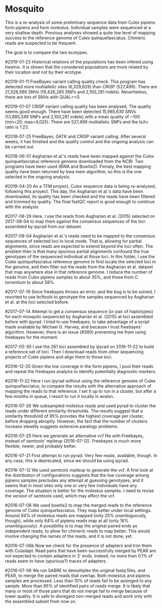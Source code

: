 # Mosquito

This is a re-analysis of some preliminary sequence data from Culex pipiens
form pipiens and form molestus. Individual samples were sequenced at a very
shallow depth. Previous analyses showed a quite low level of mapping success
to the reference genome of Culex quinquefasciatus. Chimeric reads are suspected
to be frequent.

The goal is to compare the two ecotypes.

#2019-01-23
Historical relations of the populations has been infered using treemix. It
is shown that the considered populations are more related by their location
and not by their ecotype.

#2019-01-11
FreeBayes variant calling quality check. This program has detected more
multiallelic sites (6,329,629) than CRISP (527,499). There are 21,526,566 SNVs
(19,426,285 SNPs and 2,100,281 indels). Neverheless, there are lots of SNVs
with QUAL==0.

#2019-01-07
CRISP variant calling quality has been analysed. The quality seems good enough.
There have been detected 15,985,630 SNVs (13,885,349 SNPs and 2,100,281 indels)
with a mean quality of ~100 (min=20; max=4,025). There are 527,499 multiallelic
SNPs and the ts/tv ratio is 1.23.

#2018-07-25
FreeBayes, GATK and CRISP variant calling. After several weeks, it has finished
and the quality control and the ongoing analysis can be carried out.

#2018-06-01
Asgharian et al.'s reads have been mapped against the Culex quinquefasciatus
reference genome downloaded from the NCBI. Two programs have been used (BWA
and Bowtie2). Finnaly, the best mapping quality have been returned by bwa mem
algorithm, so this is the one selected in the ongoing analysis.

#2018-04-20
As a TFM proyect, Culex sequence data is being re-analysed, following this
proyect. This day, the Asgharian et al.'s data have been downloaded, its
quality has been checked and the reads have been filtered and trimmed by
quality. The final fastQC report is good enough to continue with the analysis

#2017-08-29
Here, I use the reads from Asgharian et al. (2015) selected on 2017-08-04 to
map them against the consensus sequences of the loci assembled by ipyrad from
our dataset.

#2017-08-04
Asgharian et al.'s reads need to be mapped to the consensus sequences of selected
loci in local mode. That is, allowing for partial alignments, since reads are
expected to extend beyond the loci often. The problem then is that many spurious
partial alignments confound the true genotypes of the sequenced individual at
those loci. In this folder, I use the Culex quinquefasciatus reference genome
to first locate the selected loci in the genome, and then filter out the reads
from the Asgharian et al. dataset that map anywhere else in that reference genome.
I reduce the number of reads from Culex pipiens samples to about 35%, and those
from C. torrentium to about 58%.

#2017-07-19
Since freebayes throws an error, and the bug is to be solved, I resorted to use
bcftools to genotype the samples sequenced by Asgharian et al. at the loci selected
before.

#2017-07-14
Attempt to get a consensus sequence (or pair of haplotypes) for each mosquito
sequenced by Asgharian et al. (2015) at loci assembled before with ipyrad. I
tried to use freebayes, to take advantage of a script made available by Michael
G. Harvey, and because I trust freebayes' algorithm. However, there is an issue
(#390) preventing me from using freebayes for the moment.

#2017-05-30
I use the 261 loci assembled by ipyrad on 2016-11-22 to build a reference set
of loci. Then I download reads from other sequencing projects of Culex pipiens
and align them to those loci.

#2016-12-20
Given the low coverage in the form pipiens, I pool their reads and repeat the
freebayes analysis to identify potentially diagnostic markers.

#2016-11-22
Here I run ipyrad without using the reference genome of Culex quinquefasciatus,
to compare the results with the alternative approach of mapping the reads to that
reference. I set it up to run in a cluster, but after a few months in queue, I
resort to run it locally in avalon.

#2016-07-26
We subsampled molestus reads and used pyrad to cluster the reads under different
similarity thresholds. The results suggest that a similarity threshold of 95%
provides the highest coverage per cluster, before dropping abruptly. However, the
fact that the number of clusters increase steadily suggests extensive paralogy
problems.

#2016-07-25
Here we generate an alternative vcf file with Freebayes, instead of samtools'
mpileup (2016-07-12). Freebayes is much more flexible, newer, and probably better.

#2016-07-21
First attempt to run pyrad. Very few reads, available, though. In any case, this is
deprecated, since we should be using ipyrad.

#2016-07-12
We used samtools mpileup to generate the vcf. A first look at the distribution of
configurations suggests that the low coverage among pipiens samples precludes any
attempt at guessing genotypes, and it seems that in most sites only one or very few
individuals have any coverage. The situation is better for the molestus samples.
I need to revise the version of samtools used, which may affect the vcf.

#2016-07-08
We used bowtie2 to map the merged reads to the reference genome of Culex quinquefasciatus.
They map better under local settings. Around 94% of molestus reads are mapped (only
25% unambiguously, though), while only 64% of pipiens reads map at all (only 16%
unambiguously). A possibility is to map the original paired ends as independent
reads, to allow for chimeric reads to map better. This would involve changing the
names of the reads, and it is not done, yet.

#2016-07-06b
Now we check for the presence of adapters and trim them with Cutadapt. Read pairs
that have been successfully merged by PEAR are not expected to contain adapters
in 3' ends. Indeed, no more than 0.1% of reads seem to have (spurious?) traces of
adapters.

#2016-07-06
We run SABRE to demultiplex the original fastq files, and PEAR, to merge the
paired reads that overlap. Both molestus and pipiens samples are processed. Less
than 10% of reads fail to be assinged to any sample. More than 95% of identified
pairs of reads merge. It is likely that many or most of those pairs that do not
merge fail to merge because of lower quality. It is safe to disregard non-merged
reads and work only with the assembled subset from now on.

